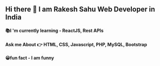 ## Hi there 👋 I am Rakesh Sahu Web Developer in India
#### 📚I 'm currently learning - ReactJS, Rest APIs
#### Ask me About 👉 HTML, CSS, Javascript, PHP, MySQL, Bootstrap
#### 😀fun fact - I am funny
